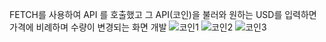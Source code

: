 FETCH를 사용하여 API 를 호출했고 그 API(코인)을 불러와 원하는 USD를 입력하면 가격에 비례하며 수량이 변경되는 화면 개발
![코인1](https://user-images.githubusercontent.com/86703459/180727400-6667e0c9-18f1-44c6-9ee8-89cf7b96f310.PNG)
![코인2](https://user-images.githubusercontent.com/86703459/180727409-0ebf84af-b5fc-468b-b98e-87b1eb481425.PNG)
![코인3](https://user-images.githubusercontent.com/86703459/180727730-6286187d-d6f0-4e7c-9a65-f780b838dc10.png)
